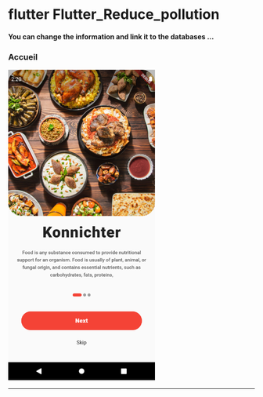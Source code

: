 <h1> flutter Flutter_Reduce_pollution </h1> <h4> You can change the information and link it to the databases ...</h4>
<h3>Accueil</h3>

<img src="https://github.com/abenkoula71/flutter-inter-app-food/blob/main/Screenshot_1643405642.png" width="300" /> <hr>
